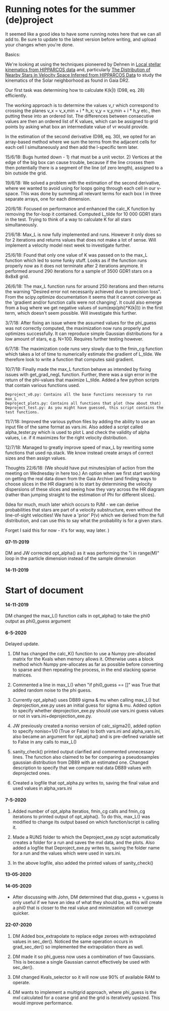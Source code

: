# Running notes for the summer (de)project

It seemed like a good idea to have some running notes here that we can all add to. Be sure to update to the latest version before writing, and upload your changes when you're done.

Basics:

We're looking at using the techniques pioneered by Dehnen in [Local stellar kinematics from HIPPARCOS data](https://ui.adsabs.harvard.edu/#abs/1998MNRAS.298..387D/abstract) and, particularly [The Distribution of Nearby Stars in Velocity Space Inferred from HIPPARCOS Data](https://ui.adsabs.harvard.edu/#abs/1998AJ....115.2384D/abstract) to study the kinematics of the Solar neighborhood as found in Gaia DR2.

Our first task was determining how to calculate K(k|l) (D98, eq. 28) efficiently.

The working approach is to determine the values v_r which correspond to crossing the planes v_x = v_x,min + i * h_x; v_y = v_y,min + i * h_y etc., then putting these into an ordered list. The differences between consecutive values are then an ordered list of K values, which can be assigned to grid points by asking what box an intermediate value of vr would provide.

In the estimation of the second derivative (D98, eq. 30), we opted for an array-based method where we sum the terms from the adjacent cells for each cell l simultaneously and then add the l-specific term later.  

15/6/18: Bugs hunted down - 1) rhat must be a unit vector. 2) Vertices at the edge of the big box can cause trouble, because if the line crosses them then potentially there is a segment of the line (of zero length), assigned to a bin outside the grid.

19/6/18: We solved a problem with the estimation of the second derivative, where we wanted to avoid using for loops going through each cell in our v-space. This was done by summing all relevant terms for each box l in three separate arrays, one for each dimension.

20/6/18: Focused on performance and enhanced the calc_K function by removing the for-loop it contained. Computed L_tilde for 10 000 GDR1 stars in the test. Trying to think of a way to calculate K for all stars simultaneously.

21/6/18: Max_L is now fully implemented and runs. However it only does so for 2 iterations and returns values that does not make a lot of sense. Will implement a velocity model next week to investigate further.

25/6/18: Found that only one value of K was passed on to the max_L function which led to some funky stuff. Looks as if the function runs properly now as it does not terminate after 2 iterations anymore. It performed around 290 iterations for a sample of 3500 GDR1 stars on a 8x8x8 grid.

26/6/18: The max_L function runs for around 250 iterations and then returns the warning "Desired error not necessarily achieved due to precision loss". From the scipy.optimize documentation it seems that it cannot converge as the 'gradient and/or function calls were not changing'. It could also emerge from a bug where we get negative values of sum(exp(phi)*K(k|l)) in the first term, which doesn't seem possible. Will investigate this further.

3/7/18: After fixing an issue where the assumed values for the phi_guess was not correctly computed, the maximization now runs properly and optimizes successfully. It can reproduce simple Gaussian distributions for a low amount of stars, e.g. N=100. Requires further testing however.

6/7/18: The maximization code runs very slowly due to the fmin_cg function which takes a lot of time to numerically estimate the gradient of L_tilde. We therefore look to write a function that computes said gradient.

10/7/18: Finally made the max_L function behave as intended by fixing issues with get_grad_negL function. Further, there was a sign error in the return of the phi-values that maximize L_tilde. Added a few python scripts that contain various functions used.

	Deproject_v0.py: Contains all the base functions necessary to run max_L
	Deproject_plots.py: Contains all functions that plot (how about that)
	Deproject_test.py: As you might have guessed, this script contains the test functions.

11/7/18: Improved the various python files by adding the ability to use an input file of the same format as vars.ini. Also added a script called alpha_tester.py which is used to plot L and check the validity of alpha values, i.e. if it maximizes for the right velocity distribution.

12/7/18: Managed to greatly improve speed of max_L by rewriting some functions that used np.stack. We know instead create arrays of correct sizes and then assign values.

Thoughts 22/6/18: (We should have put minutes/plan of action from the meeting on Wednesday in here too.) An option when we first start working on getting the real data down from the Gaia Archive (and finding ways to choose slices in the HR diagram) is to start by determining the velocity dispersions of these slices and seeing how they vary across the HR diagram (rather than jumping straight to the estimation of Phi for different slices).

(Idea for much, much later which occurs to PJM - we can derive probabilities that stars are part of a velocity substructure, even without the line-of-sight velocities! We have a 'prior' P(v) which we derived from the full distribution, and can use this to say what the probability is for a given stars.

Forget I said this for now - it's for way, way later.
)

#### 07-11-2019 ####
DM and JW corrected opt_alpha() as it was performing the "i in range(M)" loop in the particle dimension instead of the sample dimension

#### 14-11-2019 ####
# Start of document

#### 14-11-2019 ####
DM changed the max_L() function calls in opt_alpha() to take the phi0 output as phi0_guess argument

#### 6-5-2020 #####
Delayed update.

1) DM has changed the calc_K() function to use a Numpy pre-allocated matrix for the Kvals when memory allows it. Otherwise uses a block method which Numpy pre-allocates as far as possible before converting to sparse and then repeating the process, in the end stacking sparse matrices.

2) Commented a line in max_L() when "if phi0_guess == []" was True that added random noise to the phi guess.

3) Currently opt_alpha() uses DB89 sigma & mu when calling max_L() but deprojection_exe.py uses an initial guess for sigma & mu. Added option to specify whether deprojection_exe.py should use vars.ini guess values or not in vars.ini+deprojection_exe.py.

4) JW previously created a noniso version of calc_sigma2(), added option to specify noniso=1/0 (True or False) to both vars.ini and alpha_vars.ini, also became an argument for opt_alpha() and is pre-defined variable set to False in any calls to max_L()

5) sanity_check() printed output clarified and commented unnecessary lines. The function also claimed to be for comparing a pseudosamples gaussian distribution from DB89 with an estimated one. Changed description to specify that we compare real data DB89 values with deprojected ones.

6) Created a logfile that opt_alpha.py writes to, saving the final value and used values in alpha_vars.ini

#### 7-5-2020 #####
1) Added number of opt_alpha iteratios, fmin_cg calls and fmin_cg iterations to printed output of opt_alpha(). To do this, max_L() was modified to change its output based on which function/script is calling it.

2) Made a RUNS folder to which the Deproject_exe.py scipt automatically creates a folder for a run and saves the mxl data, and the plots. Also added a logfile that Deproject_exe.py writes to, saving the folder name for a run and the values which were used in vars.ini.

3) In the above logfile, also added the printed values of sanity_check()

#### 13-05-2020 ####

#### 14-05-2020 ####
- After discussing with John, DM determined that disp_guess + v_guess is only useful if we have an idea of what they should be, as this will create a phi0 that is closer to the real value and minimization will converge quicker.

#### 22-07-2020 ####
1) DM Added box_extrapolate to replace edge zeroes with extrapolated values in sec_der(). Noticed the same operation occurs in grad_sec_der() so implemented the extrapolation there as well.

2) DM made it so phi_guess now uses a combination of two Gaussians. This is because a single Gaussian cannot effectively be used with sec_der().

3) DM changed Kvals_selector so it will now use 90% of available RAM to operate.

4) DM wants to implement a multigrid approach, where phi_guess is the mxl calculated for a coarse grid and the grid is iteratively upsized. This would improve performance.
